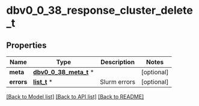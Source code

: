 # dbv0_0_38_response_cluster_delete_t

## Properties
Name | Type | Description | Notes
------------ | ------------- | ------------- | -------------
**meta** | [**dbv0_0_38_meta_t**](dbv0_0_38_meta.md) \* |  | [optional] 
**errors** | [**list_t**](dbv0_0_38_error.md) \* | Slurm errors | [optional] 

[[Back to Model list]](../README.md#documentation-for-models) [[Back to API list]](../README.md#documentation-for-api-endpoints) [[Back to README]](../README.md)


